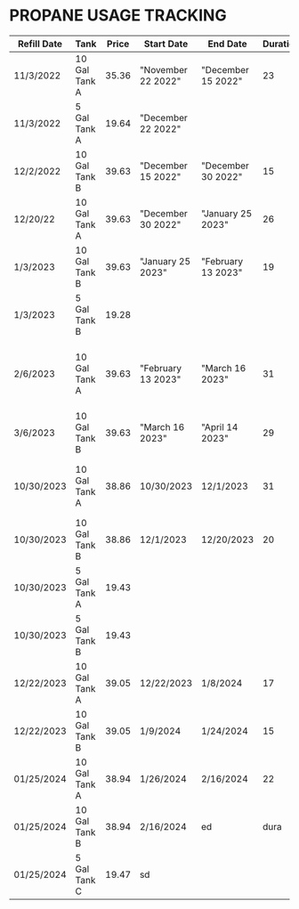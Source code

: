 # PROPANE USAGE TRACKING

 
 
| Refill Date | Tank          | Price    | Start Date         | End Date           | Duration | Notes                                                  |
|-------------|---------------|----------|--------------------|--------------------|----------|--------------------------------------------------------|
| 11/3/2022   | 10 Gal Tank A | 35.36    | "November 22 2022" | "December 15 2022" | 23       | Only 9 gallons to fill                                 |
| 11/3/2022   | 5 Gal Tank A  | 19.64    | "December 22 2022" |                    |          | Ran in the shop a few times first                      |
| 12/2/2022   | 10 Gal Tank B | 39.63    | "December 15 2022" | "December 30 2022" | 15       | Some very cold days                                    |
| 12/20/22    | 10 Gal Tank A | 39.63    | "December 30 2022" | "January 25 2023"  | 26       | 10 days in nyc with setback set to 38F                 |
| 1/3/2023    | 10 Gal Tank B | 39.63    | "January 25 2023"  | "February 13 2023" | 19       |                                                        |
| 1/3/2023    | 5 Gal Tank B  | 19.28    |                    |                    |          |                                                        |
| 2/6/2023    | 10 Gal Tank A | 39.63    | "February 13 2023" | "March 16 2023"    | 31       | Tank hissed and overflowed when I got home I vented it |
| 3/6/2023    | 10 Gal Tank B | 39.63    | "March 16 2023"    | "April 14 2023"    | 29       |                                                        |
| 10/30/2023  | 10 Gal Tank A | 38.86    | 10/30/2023         | 12/1/2023          | 31       | Filled 4 tanks today. 2x10gal 2x5al                    |
| 10/30/2023  | 10 Gal Tank B | 38.86    | 12/1/2023          | 12/20/2023         | 20       |                                                        |
| 10/30/2023  | 5 Gal Tank A  | 19.43    |                    |                    |          |                                                        |
| 10/30/2023  | 5 Gal Tank B  | 19.43    |                    |                    |          |                                                        |
| 12/22/2023  | 10 Gal Tank A | 39.05    | 12/22/2023         | 1/8/2024           | 17       | grey days and cold too                                 |
| 12/22/2023  | 10 Gal Tank B | 39.05    | 1/9/2024           | 1/24/2024          | 15       | more of the same! Cold too.                            |
| 01/25/2024  | 10 Gal Tank A | 38.94    | 1/26/2024          | 2/16/2024          | 22       |                                                        |
| 01/25/2024  | 10 Gal Tank B | 38.94    | 2/16/2024          | ed                 | dura     | note                                                   |
| 01/25/2024  | 5 Gal Tank C  | 19.47    | sd                 |                    |          | tank from kitchen stove not sure when                  |


